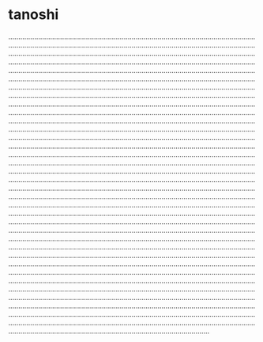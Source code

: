 # tanoshi
.........................................................................................................................................................................................................................................................................................................................................................................................................................................................................................................................................................................................................................................................................................................................................................................................................................................................................................................................................................................................................................................................................................................................................................................................................................................................................................................................................................................................................................................................................................................................................................................................................................................................................................................................................................................................................................................................................................................................................................................................................................................................................................................................................................................................................................................................................................................................................................................................................................................................................................................................................................................................................................................................................................................................................................................................................................................................................................................................................................................................................................................................................................................................................................................................................................................................................................................................................................................................................................................................................................................................................................................................................................................................................................................................................................................................................................................................................................................................................................................................................................................................................................................................................................................................................................................................................................................................................................................................................................................................................................................................................................................................................................